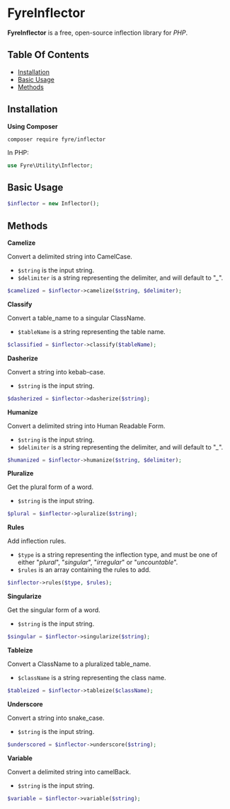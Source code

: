 # FyreInflector

**FyreInflector** is a free, open-source inflection library for *PHP*.


## Table Of Contents
- [Installation](#installation)
- [Basic Usage](#basic-usage)
- [Methods](#methods)



## Installation

**Using Composer**

```
composer require fyre/inflector
```

In PHP:

```php
use Fyre\Utility\Inflector;
```


## Basic Usage

```php
$inflector = new Inflector();
```


## Methods

**Camelize**

Convert a delimited string into CamelCase.

- `$string` is the input string.
- `$delimiter` is a string representing the delimiter, and will default to "*_*".

```php
$camelized = $inflector->camelize($string, $delimiter);
```

**Classify**

Convert a table_name to a singular ClassName.

- `$tableName` is a string representing the table name.

```php
$classified = $inflector->classify($tableName);
```

**Dasherize**

Convert a string into kebab-case.

- `$string` is the input string.

```php
$dasherized = $inflector->dasherize($string);
```

**Humanize**

Convert a delimited string into Human Readable Form.

- `$string` is the input string.
- `$delimiter` is a string representing the delimiter, and will default to "*_*".

```php
$humanized = $inflector->humanize($string, $delimiter);
```

**Pluralize**

Get the plural form of a word.

- `$string` is the input string.

```php
$plural = $inflector->pluralize($string);
```

**Rules**

Add inflection rules.

- `$type` is a string representing the inflection type, and must be one of either "*plural*", "*singular*", "*irregular*" or "*uncountable*".
- `$rules` is an array containing the rules to add.

```php
$inflector->rules($type, $rules);
```

**Singularize**

Get the singular form of a word.

- `$string` is the input string.

```php
$singular = $inflector->singularize($string);
```

**Tableize**

Convert a ClassName to a pluralized table_name.

- `$className` is a string representing the class name.

```php
$tableized = $inflector->tableize($className);
```

**Underscore**

Convert a string into snake_case.

- `$string` is the input string.

```php
$underscored = $inflector->underscore($string);
```

**Variable**

Convert a delimited string into camelBack.

- `$string` is the input string.

```php
$variable = $inflector->variable($string);
```